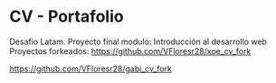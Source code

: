 # CV - Portafolio
Desafio Latam.
Proyecto final modulo: Introducción al desarrollo web
Proyectos forkeados:
https://github.com/VFloresr28/xoe_cv_fork


https://github.com/VFloresr28/gabi_cv_fork
